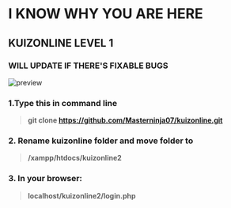 # I KNOW WHY YOU ARE HERE
## KUIZONLINE LEVEL 1

### WILL UPDATE IF THERE'S FIXABLE BUGS 

![preview](https://i.imgur.com/zldfUSy.png)

### 1.Type this in command line
>**git clone https://github.com/Masterninja07/kuizonline.git**

### 2. Rename kuizonline folder and move folder to 
>**/xampp/htdocs/kuizonline2**

### 3. In your browser:
>**localhost/kuizonline2/login.php**




